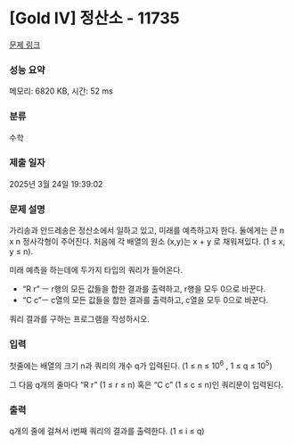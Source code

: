 # [Gold IV] 정산소 - 11735 

[문제 링크](https://www.acmicpc.net/problem/11735) 

### 성능 요약

메모리: 6820 KB, 시간: 52 ms

### 분류

수학

### 제출 일자

2025년 3월 24일 19:39:02

### 문제 설명

<p>가리송과 안드레송은 정산소에서 일하고 있고, 미래를 예측하고자 한다. 둘에게는 큰 n x n 정사각형이 주어진다. 처음에 각 배열의 원소 (x,y)는 x + y 로 채워져있다. (1 ≤ x, y ≤ n). </p>

<p>미래 예측을 하는데에 두가지 타입의 쿼리가 들어온다.</p>

<ul>
	<li>“R r” ㅡ r행의 모든 값들을 합한 결과를 출력하고, r행을 모두 0으로 바꾼다.</li>
	<li>“C c”ㅡ c열의 모든 값들을 합한 결과를 출력하고, c열을 모두 0으로 바꾼다.</li>
</ul>

<p>쿼리 결과를 구하는 프로그램을 작성하시오.</p>

### 입력 

 <p>첫줄에는 배열의 크기 n과 쿼리의 개수 q가 입력된다. (1 ≤ n ≤ 10<sup>6</sup> , 1 ≤ q ≤ 10<sup>5</sup>)</p>

<p>그 다음 q개의 줄마다 “R r” (1 ≤ r ≤ n) 혹은 “C c” (1 ≤ c ≤ n)인 쿼리문이 입력된다.<br>
 </p>

### 출력 

 <p>q개의 줄에 걸쳐서 i번째 쿼리의 결과를 출력한다. (1 ≤ i ≤ q)</p>

